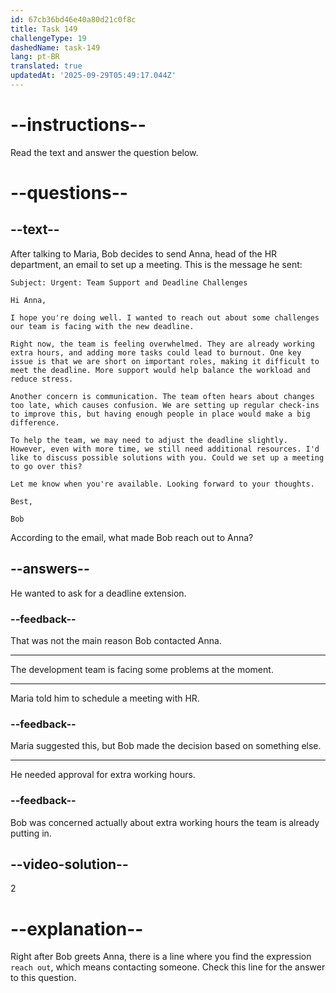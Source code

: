 ```yaml
---
id: 67cb36bd46e40a80d21c0f8c
title: Task 149
challengeType: 19
dashedName: task-149
lang: pt-BR
translated: true
updatedAt: '2025-09-29T05:49:17.044Z'
---
```


<!-- READING -->

# --instructions--

Read the text and answer the question below.

# --questions--

## --text--

After talking to Maria, Bob decides to send Anna, head of the HR department, an email to set up a meeting. This is the message he sent:

`Subject: Urgent: Team Support and Deadline Challenges`

`Hi Anna,`

`I hope you're doing well. I wanted to reach out about some challenges our team is facing with the new deadline.`

`Right now, the team is feeling overwhelmed. They are already working extra hours, and adding more tasks could lead to burnout. One key issue is that we are short on important roles, making it difficult to meet the deadline. More support would help balance the workload and reduce stress.`

`Another concern is communication. The team often hears about changes too late, which causes confusion. We are setting up regular check-ins to improve this, but having enough people in place would make a big difference.`

`To help the team, we may need to adjust the deadline slightly. However, even with more time, we still need additional resources. I'd like to discuss possible solutions with you. Could we set up a meeting to go over this?`

`Let me know when you're available. Looking forward to your thoughts.`

`Best,`

`Bob`

According to the email, what made Bob reach out to Anna?

## --answers--

He wanted to ask for a deadline extension.

### --feedback--

That was not the main reason Bob contacted Anna.

---

The development team is facing some problems at the moment.

---

Maria told him to schedule a meeting with HR.

### --feedback--

Maria suggested this, but Bob made the decision based on something else.

---

He needed approval for extra working hours.

### --feedback--

Bob was concerned actually about extra working hours the team is already putting in.
  
## --video-solution--

2

# --explanation--

Right after Bob greets Anna, there is a line where you find the expression `reach out`, which means contacting someone. Check this line for the answer to this question.
